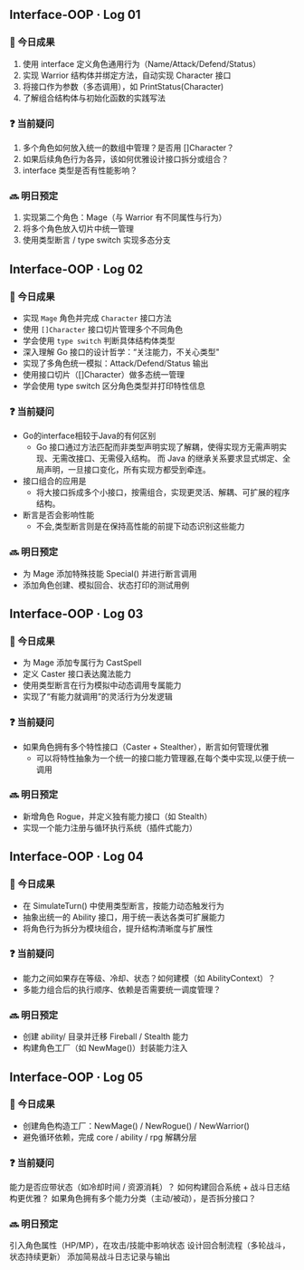 ## Interface-OOP · Log 01

### 🧪 今日成果
1. 使用 interface 定义角色通用行为（Name/Attack/Defend/Status）
2. 实现 Warrior 结构体并绑定方法，自动实现 Character 接口
3. 将接口作为参数（多态调用），如 PrintStatus(Character)
4. 了解组合结构体与初始化函数的实践写法

### ❓ 当前疑问
1. 多个角色如何放入统一的数组中管理？是否用 []Character？
2. 如果后续角色行为各异，该如何优雅设计接口拆分或组合？
3. interface 类型是否有性能影响？

### 🔜 明日预定
1. 实现第二个角色：Mage（与 Warrior 有不同属性与行为）
2. 将多个角色放入切片中统一管理
3. 使用类型断言 / type switch 实现多态分支

## Interface-OOP · Log 02

### 🧪 今日成果
- 实现 `Mage` 角色并完成 `Character` 接口方法
- 使用 `[]Character` 接口切片管理多个不同角色
- 学会使用 `type switch` 判断具体结构体类型
- 深入理解 Go 接口的设计哲学：“关注能力，不关心类型"
- 实现了多角色统一模拟：Attack/Defend/Status 输出
- 使用接口切片（[]Character）做多态统一管理
- 学会使用 type switch 区分角色类型并打印特性信息

### ❓ 当前疑问
- Go的interface相较于Java的有何区别
  - Go 接口通过方法匹配而非类型声明实现了解耦，使得实现方无需声明实现、无需改接口、无需侵入结构。
    而 Java 的继承关系要求显式绑定、全局声明，一旦接口变化，所有实现方都受到牵连。
- 接口组合的应用是
  - 将大接口拆成多个小接口，按需组合，实现更灵活、解耦、可扩展的程序结构。
- 断言是否会影响性能
  - 不会,类型断言则是在保持高性能的前提下动态识别这些能力

### 🔜 明日预定
- 为 Mage 添加特殊技能 Special() 并进行断言调用
- 添加角色创建、模拟回合、状态打印的测试用例

## Interface-OOP · Log 03

### 🧪 今日成果
- 为 Mage 添加专属行为 CastSpell
- 定义 Caster 接口表达魔法能力
- 使用类型断言在行为模拟中动态调用专属能力
- 实现了“有能力就调用”的灵活行为分发逻辑

### ❓ 当前疑问
- 如果角色拥有多个特性接口（Caster + Stealther），断言如何管理优雅
  - 可以将特性抽象为一个统一的接口能力管理器,在每个类中实现,以便于统一调用

### 🔜 明日预定
- 新增角色 Rogue，并定义独有能力接口（如 Stealth）
- 实现一个能力注册与循环执行系统（插件式能力）

## Interface-OOP · Log 04

### 🧪 今日成果
- 在 SimulateTurn() 中使用类型断言，按能力动态触发行为
- 抽象出统一的 Ability 接口，用于统一表达各类可扩展能力
- 将角色行为拆分为模块组合，提升结构清晰度与扩展性

### ❓ 当前疑问
- 能力之间如果存在等级、冷却、状态？如何建模（如 AbilityContext）？
- 多能力组合后的执行顺序、依赖是否需要统一调度管理？

### 🔜 明日预定
- 创建 ability/ 目录并迁移 Fireball / Stealth 能力
- 构建角色工厂（如 NewMage()）封装能力注入

## Interface-OOP · Log 05

### 🧪 今日成果
- 创建角色构造工厂：NewMage() / NewRogue() / NewWarrior()
- 避免循环依赖，完成 core / ability / rpg 解耦分层

### ❓ 当前疑问
能力是否应带状态（如冷却时间 / 资源消耗）？
如何构建回合系统 + 战斗日志结构更优雅？
如果角色拥有多个能力分类（主动/被动），是否拆分接口？

### 🔜 明日预定
引入角色属性（HP/MP），在攻击/技能中影响状态
设计回合制流程（多轮战斗，状态持续更新）
添加简易战斗日志记录与输出